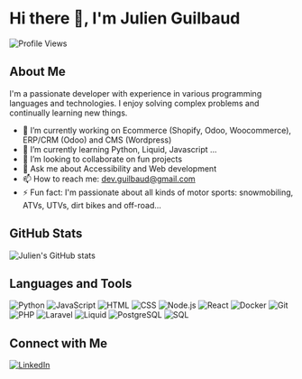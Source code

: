 # Hi there 👋, I'm Julien Guilbaud

![Profile Views](https://komarev.com/ghpvc/?username=JulienGuilbaud)

## About Me

I'm a passionate developer with experience in various programming languages and technologies. I enjoy solving complex problems and continually learning new things.

- 🔭 I’m currently working on Ecommerce (Shopify, Odoo, Woocommerce), ERP/CRM (Odoo) and CMS (Wordpress)
- 🌱 I’m currently learning Python, Liquid, Javascript ...
- 👯 I’m looking to collaborate on fun projects
- 💬 Ask me about Accessibility and Web development
- 📫 How to reach me: [dev.guilbaud@gmail.com](mailto:dev.guilbaud@gmail.com)
- ⚡ Fun fact: I'm passionate about all kinds of motor sports: snowmobiling, ATVs, UTVs, dirt bikes and off-road...

## GitHub Stats

![Julien's GitHub stats](https://github-readme-stats.vercel.app/api?username=JulienGuilbaud&show_icons=true&theme=radical)

## Languages and Tools

![Python](https://img.shields.io/badge/Python-3776AB?style=for-the-badge&logo=python&logoColor=white)
![JavaScript](https://img.shields.io/badge/JavaScript-F7DF1E?style=for-the-badge&logo=javascript&logoColor=black)
![HTML](https://img.shields.io/badge/HTML5-E34F26?style=for-the-badge&logo=html5&logoColor=white)
![CSS](https://img.shields.io/badge/CSS3-1572B6?style=for-the-badge&logo=css3&logoColor=white)
![Node.js](https://img.shields.io/badge/Node.js-339933?style=for-the-badge&logo=nodedotjs&logoColor=white)
![React](https://img.shields.io/badge/React-61DAFB?style=for-the-badge&logo=react&logoColor=black)
![Docker](https://img.shields.io/badge/Docker-2496ED?style=for-the-badge&logo=docker&logoColor=white)
![Git](https://img.shields.io/badge/Git-F05032?style=for-the-badge&logo=git&logoColor=white)
![PHP](https://img.shields.io/badge/PHP-777BB4?style=for-the-badge&logo=php&logoColor=white)
![Laravel](https://img.shields.io/badge/Laravel-FF2D20?style=for-the-badge&logo=laravel&logoColor=white)
![Liquid](https://img.shields.io/badge/Liquid-FA8D00?style=for-the-badge&logo=liquid&logoColor=white)
![PostgreSQL](https://img.shields.io/badge/PostgreSQL-336791?style=for-the-badge&logo=postgresql&logoColor=white)
![SQL](https://img.shields.io/badge/SQL-4479A1?style=for-the-badge&logo=sql&logoColor=white)

## Connect with Me

[![LinkedIn](https://img.shields.io/badge/LinkedIn-0077B5?style=for-the-badge&logo=linkedin&logoColor=white)](https://www.linkedin.com/in/julien-guilbaud-b1059222a/)

